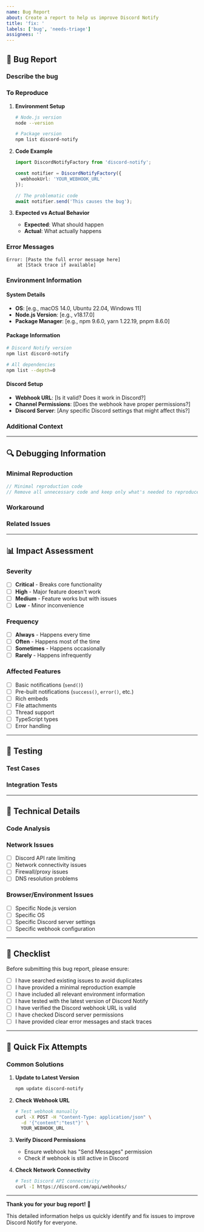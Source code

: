 ```yaml
---
name: Bug Report
about: Create a report to help us improve Discord Notify
title: 'fix: '
labels: ['bug', 'needs-triage']
assignees: ''
---
```


## 🐛 Bug Report

### Describe the bug
<!-- A clear and concise description of what the bug is. -->

### To Reproduce
<!-- Steps to reproduce the behavior: -->

1. **Environment Setup**
   ```bash
   # Node.js version
   node --version
   
   # Package version
   npm list discord-notify
   ```

2. **Code Example**
   ```typescript
   import DiscordNotifyFactory from 'discord-notify';
   
   const notifier = DiscordNotifyFactory({
     webhookUrl: 'YOUR_WEBHOOK_URL'
   });
   
   // The problematic code
   await notifier.send('This causes the bug');
   ```

3. **Expected vs Actual Behavior**
   - **Expected**: What should happen
   - **Actual**: What actually happens

### Error Messages
<!-- If applicable, add error messages, stack traces, or logs. -->

```
Error: [Paste the full error message here]
    at [Stack trace if available]
```

### Environment Information

#### System Details
- **OS**: [e.g., macOS 14.0, Ubuntu 22.04, Windows 11]
- **Node.js Version**: [e.g., v18.17.0]
- **Package Manager**: [e.g., npm 9.6.0, yarn 1.22.19, pnpm 8.6.0]

#### Package Information
```bash
# Discord Notify version
npm list discord-notify

# All dependencies
npm list --depth=0
```

#### Discord Setup
- **Webhook URL**: [Is it valid? Does it work in Discord?]
- **Channel Permissions**: [Does the webhook have proper permissions?]
- **Discord Server**: [Any specific Discord settings that might affect this?]

### Additional Context
<!-- Add any other context about the problem here. -->

---

## 🔍 Debugging Information

### Minimal Reproduction
<!-- Can you create a minimal example that reproduces the issue? -->

```typescript
// Minimal reproduction code
// Remove all unnecessary code and keep only what's needed to reproduce the bug
```

### Workaround
<!-- Is there a workaround that allows you to achieve the desired result? -->

### Related Issues
<!-- Have you found any similar issues in the repository? -->

---

## 📊 Impact Assessment

### Severity
- [ ] **Critical** - Breaks core functionality
- [ ] **High** - Major feature doesn't work
- [ ] **Medium** - Feature works but with issues
- [ ] **Low** - Minor inconvenience

### Frequency
- [ ] **Always** - Happens every time
- [ ] **Often** - Happens most of the time
- [ ] **Sometimes** - Happens occasionally
- [ ] **Rarely** - Happens infrequently

### Affected Features
<!-- Which Discord Notify features are affected? -->
- [ ] Basic notifications (`send()`)
- [ ] Pre-built notifications (`success()`, `error()`, etc.)
- [ ] Rich embeds
- [ ] File attachments
- [ ] Thread support
- [ ] TypeScript types
- [ ] Error handling

---

## 🧪 Testing

### Test Cases
<!-- What test cases would help reproduce this issue? -->

### Integration Tests
<!-- Does this issue occur in integration tests with Discord's API? -->

---

## 🔧 Technical Details

### Code Analysis
<!-- Any insights about what might be causing the issue? -->

### Network Issues
<!-- Are there any network-related problems? -->
- [ ] Discord API rate limiting
- [ ] Network connectivity issues
- [ ] Firewall/proxy issues
- [ ] DNS resolution problems

### Browser/Environment Issues
<!-- Are there any environment-specific issues? -->
- [ ] Specific Node.js version
- [ ] Specific OS
- [ ] Specific Discord server settings
- [ ] Specific webhook configuration

---

## 📝 Checklist

Before submitting this bug report, please ensure:

- [ ] I have searched existing issues to avoid duplicates
- [ ] I have provided a minimal reproduction example
- [ ] I have included all relevant environment information
- [ ] I have tested with the latest version of Discord Notify
- [ ] I have verified the Discord webhook URL is valid
- [ ] I have checked Discord server permissions
- [ ] I have provided clear error messages and stack traces

---

## 🚀 Quick Fix Attempts

### Common Solutions
<!-- Try these common solutions before reporting: -->

1. **Update to Latest Version**
   ```bash
   npm update discord-notify
   ```

2. **Check Webhook URL**
   ```bash
   # Test webhook manually
   curl -X POST -H "Content-Type: application/json" \
     -d '{"content":"test"}' \
     YOUR_WEBHOOK_URL
   ```

3. **Verify Discord Permissions**
   - Ensure webhook has "Send Messages" permission
   - Check if webhook is still active in Discord

4. **Check Network Connectivity**
   ```bash
   # Test Discord API connectivity
   curl -I https://discord.com/api/webhooks/
   ```

---

**Thank you for your bug report!** 🐛

This detailed information helps us quickly identify and fix issues to improve Discord Notify for everyone. 